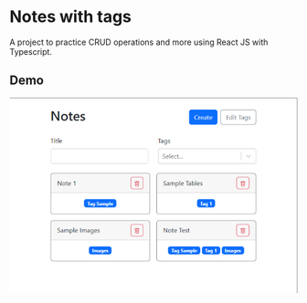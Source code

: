 # Notes with tags

A project to practice CRUD operations and more using React JS with Typescript. 


## Demo
![image](src/assets/demo.png)